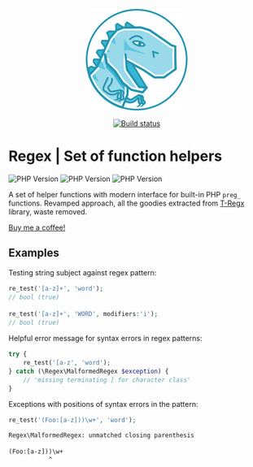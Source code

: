 <p align="center"><img src=".github/assets/t.regx.png" alt="T-Regx"></p>

<p align="center">
    <a href="https://github.com/t-regx/functions/actions/">
        <img src="https://github.com/t-regx/functions/workflows/build/badge.svg" alt="Build status"/>
    </a>
</p>

# Regex | Set of function helpers

![PHP Version](https://img.shields.io/badge/PHP-8.2-blue.svg)
![PHP Version](https://img.shields.io/badge/PHP-8.3-blue.svg)
![PHP Version](https://img.shields.io/badge/PHP-8.4-blue.svg)

A set of helper functions with modern interface for built-in PHP `preg_` functions. Revamped approach, all the goodies
extracted from [T-Regx](https://github.com/T-Regx/T-Regx) library, waste removed.

[Buy me a coffee!](https://www.buymeacoffee.com/danielwilkowski)

## Examples

Testing string subject against regex pattern:
```php
re_test('[a-z]+', 'word');
// bool (true)

re_test('[a-z]+', 'WORD', modifiers:'i');
// bool (true)
```

Helpful error message for syntax errors in regex patterns:
```php
try {
    re_test('[a-z', 'word');
} catch (\Regex\MalformedRegex $exception) {
    // 'missing terminating ] for character class'
}
```

Exceptions with positions of syntax errors in the pattern:
```php
re_test('(Foo:[a-z]))\w+', 'word');
```
```
Regex\MalformedRegex: unmatched closing parenthesis

(Foo:[a-z]))\w+
           ^
```

